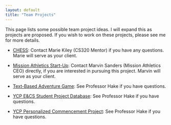 ```yaml
---
layout: default
title: "Team Projects"
---
```


This page lists some possible team project ideas.  I will expand this as projects are proposed.  If you wish to work on these projects, please see me for more details.

* [CHESS](MKiley_Chess_project.pdf): Contact Marie Kiley (CS320 Mentor) if you have any questions.  Marie will serve as your client.

* [Mission Athletics Start-Up](Mission_Athletics_Project.pdf): Contact Marvin Sanders (Mission Athletics CEO) directly, if you are interested in pursuing this project.  Marvin will serve as your client.

* [Text-Based Adventure Game](Text_Adventure_Game.html): See Professor Hake if you have questions.

* [YCP E&CS Student Project Database](YCP_ECS_Student_Project_DB.html): See Professor Hake if you have questions.

* [YCP Personalized Commencement Project](Personalized_Commencement_Project.html): See Professor Hake if you have questions.

<!--
* [Physical Model Website and Database](Physical_Model_Website_and_Database.html): Dr. Scott Hamilton (CivE Coordinator - KEC 100) will serve as your client.  See him for more details.

* [Ted Talk Reviews](TED_Talk_Reviews_CS_Project.pdf): Dr. Scott Hamilton (CivE Coordinator - KEC 100) will serve as your client.  See him for more details.

-->